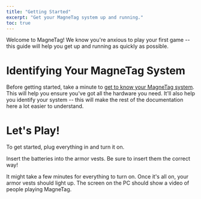```yaml
---
title: "Getting Started"
excerpt: "Get your MagneTag system up and running."
toc: true
---
```


Welcome to MagneTag! We know you're anxious to play your first game -- this guide will help you get up and running as quickly as possible.

# Identifying Your MagneTag System

Before getting started, take a minute to [get to know your MagneTag system](know-your-system). This will help you ensure you've got all the hardware you need. It'll also help you identify your system -- this will make the rest of the documentation here a lot easier to understand.

# Let's Play!

To get started, plug everything in and turn it on.

Insert the batteries into the armor vests. Be sure to insert them the correct way!

It might take a few minutes for everything to turn on. Once it's all on, your armor vests should light up. The screen on the PC should show a video of people playing MagneTag.
